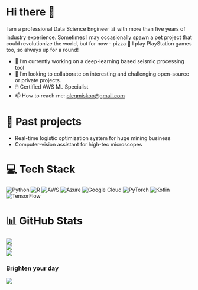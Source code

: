 # Hi there 👋  

I am a professional Data Science Engineer 📊 with more than five years of industry experience. Sometimes I may occasionally spawn a pet project that could revolutionize the world, but for now - pizza 🍕 I play PlayStation games too, so always up for a round!


- 🔭 I’m currently working on a deep-learning based seismic processing tool
- 🧬 I’m looking to collaborate on interesting and challenging open-source or private projects. 
- 🖱️ Certified AWS ML Specialist
- 📫 How to reach me: olegmiskoo@gmail.com

# 💫 Past projects
- Real-time logistic optimization system for huge mining business
- Computer-vision assistant for high-tec microscopes



# 💻 Tech Stack
![Python](https://img.shields.io/badge/python-3670A0?style=flat&logo=python&logoColor=ffdd54) ![R](https://img.shields.io/badge/r-%23276DC3.svg?style=flat&logo=r&logoColor=white) ![AWS](https://img.shields.io/badge/AWS-%23FF9900.svg?style=flat&logo=amazon-aws&logoColor=white) ![Azure](https://img.shields.io/badge/azure-%230072C6.svg?style=flat&logo=azure-devops&logoColor=white) ![Google Cloud](https://img.shields.io/badge/Google%20Cloud-%234285F4.svg?style=flat&logo=google-cloud&logoColor=white) ![PyTorch](https://img.shields.io/badge/PyTorch-%23EE4C2C.svg?style=flat&logo=PyTorch&logoColor=white) ![Kotlin](https://img.shields.io/badge/kotlin-%230095D5.svg?style=flat&logo=kotlin&logoColor=white) ![TensorFlow](https://img.shields.io/badge/TensorFlow-%23FF6F00.svg?style=flat&logo=TensorFlow&logoColor=white)

# 📊 GitHub Stats
![](https://github-readme-stats.vercel.app/api?username=Progern&theme=synthwave&hide_border=false&include_all_commits=true&count_private=false)<br/>
![](https://github-readme-streak-stats.herokuapp.com/?user=Progern&theme=synthwave&hide_border=false)<br/>
![](https://github-readme-stats.vercel.app/api/top-langs/?username=Progern&theme=synthwave&hide_border=false&include_all_commits=true&count_private=false&layout=compact)

### Brighten your day
![](https://quotes-github-readme.vercel.app/api?type=horizontal&theme=radical)
